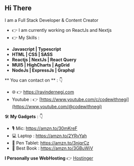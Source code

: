 ## Hi There

I am a Full Stack Developer & Content Creator

- :point_right: I am currently working on ReactJs and Nextjs
- :point_right: My Skills :
* **Javascript | Typescript**
* **HTML | CSS | SASS**
* **Reactjs | NextJs | React Query**
* **MUI5 | HighCharts | AgGrid**
* **NodeJs | ExpressJs | Graphql**

** You can contact on ** : 👇
* :globe_with_meridians: 👉 https://ravindernegi.com 
* Youtube : 👉 [https://www.youtube.com/c/codewithnegi](https://www.youtube.com/@codewithnegi)

🛠️ **My Gadgets** : 👇
* 🎙️ Mic: https://amzn.to/30mKreF
* 💻 Laptop : https://amzn.to/2YRvYah
* 📝 Pen Tablet: https://amzn.to/3njqrCz
* 📗 Best Book : https://amzn.to/3GBuWiV

**I Personally use WebHosting** 👉 [Hostinger](http://www.hostinger.com/RAVINDERNEGI) 
